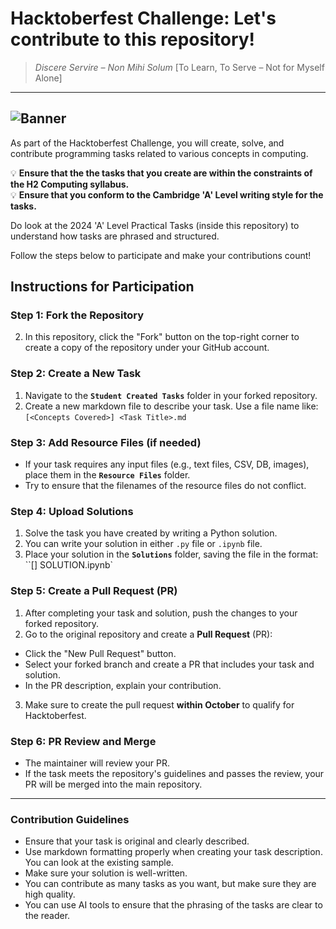 # Hacktoberfest Challenge: Let's contribute to this repository!
>*Discere Servire – Non Mihi Solum* [To Learn, To Serve – Not for Myself Alone]

---
![Banner](https://hacktoberfest.com/_next/static/media/opengraph.9dc60c9d.png)
---

As part of the Hacktoberfest Challenge, you will create, solve, and contribute programming tasks related to various concepts in computing. 

💡 **Ensure that the the tasks that you create are within the constraints of the H2 Computing syllabus.**\
💡 **Ensure that you conform to the Cambridge 'A' Level writing style for the tasks.**

Do look at the 2024 'A' Level Practical Tasks (inside this repository) to understand how tasks are phrased and structured.



Follow the steps below to participate and make your contributions count!

## Instructions for Participation

### Step 1: Fork the Repository
2. In this repository, click the "Fork" button on the top-right corner to create a copy of the repository under your GitHub account.

### Step 2: Create a New Task
1. Navigate to the **`Student Created Tasks`** folder in your forked repository.
2. Create a new markdown file to describe your task. Use a file name like:
   `[<Concepts Covered>] <Task Title>.md`

### Step 3: Add Resource Files (if needed)
- If your task requires any input files (e.g., text files, CSV, DB, images), place them in the **`Resource Files`** folder.
- Try to ensure that the filenames of the resource files do not conflict.

### Step 4: Upload Solutions
1. Solve the task you have created by writing a Python solution.
2. You can write your solution in either `.py` file or `.ipynb` file.
3. Place your solution in the **`Solutions`** folder, saving the file in the format:
   ``[<Concepts Covered>] <Task Title> SOLUTION.ipynb`

### Step 5: Create a Pull Request (PR)
1. After completing your task and solution, push the changes to your forked repository.
2. Go to the original repository and create a **Pull Request** (PR):
- Click the "New Pull Request" button.
- Select your forked branch and create a PR that includes your task and solution.
- In the PR description, explain your contribution.

3. Make sure to create the pull request **within October** to qualify for Hacktoberfest.

### Step 6: PR Review and Merge
- The maintainer will review your PR.
- If the task meets the repository's guidelines and passes the review, your PR will be merged into the main repository.

---

### Contribution Guidelines
- Ensure that your task is original and clearly described.
- Use markdown formatting properly when creating your task description. You can look at the existing sample.
- Make sure your solution is well-written.
- You can contribute as many tasks as you want, but make sure they are high quality.
- You can use AI tools to ensure that the phrasing of the tasks are clear to the reader.
